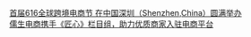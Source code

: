   
[首届616全球跨境电商节 在中国深圳（Shenzhen,China）圆满举办](http://www.dianyue.me/archives/733/6kvug84k6ronv789/)  
[儒生电商携手《匠心》栏目组，助力优质商家入驻电商平台](http://www.dianyue.me/archives/340/s91zn8hh4383fh4g/)